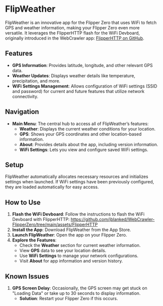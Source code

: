 # FlipWeather
FlipWeather is an innovative app for the Flipper Zero that uses WiFi to fetch GPS and weather information, making your Flipper Zero even more versatile. It leverages the FlipperHTTP flash for the WiFi Devboard, originally introduced in the WebCrawler app: [FlipperHTTP on GitHub](https://github.com/jblanked/WebCrawler-FlipperZero/tree/main/assets/FlipperHTTP).

## Features
- **GPS Information**: Provides latitude, longitude, and other relevant GPS data.
- **Weather Updates**: Displays weather details like temperature, precipitation, and more.
- **WiFi Settings Management**: Allows configuration of WiFi settings (SSID and password) for current and future features that utilize network connectivity.

## Navigation
- **Main Menu**: The central hub to access all of FlipWeather’s features:
  - **Weather**: Displays the current weather conditions for your location.
  - **GPS**: Shows your GPS coordinates and other location-based information.
  - **About**: Provides details about the app, including version information.
  - **WiFi Settings**: Lets you view and configure saved WiFi settings.

## Setup
FlipWeather automatically allocates necessary resources and initializes settings when launched. If WiFi settings have been previously configured, they are loaded automatically for easy access.

## How to Use
1. **Flash the WiFi Devboard**: Follow the instructions to flash the WiFi Devboard with FlipperHTTP: https://github.com/jblanked/WebCrawler-FlipperZero/tree/main/assets/FlipperHTTP
2. **Install the App**: Download FlipWeather from the App Store.
3. **Launch FlipWeather**: Open the app on your Flipper Zero.
4. **Explore the Features**:
   - Check the **Weather** section for current weather information.
   - View **GPS** data to see your location details.
   - Use **WiFi Settings** to manage your network configurations.
   - Visit **About** for app information and version history.

## Known Issues
1. **GPS Screen Delay**: Occasionally, the GPS screen may get stuck on "Loading Data" or take up to 30 seconds to display information.
   - **Solution**: Restart your Flipper Zero if this occurs.